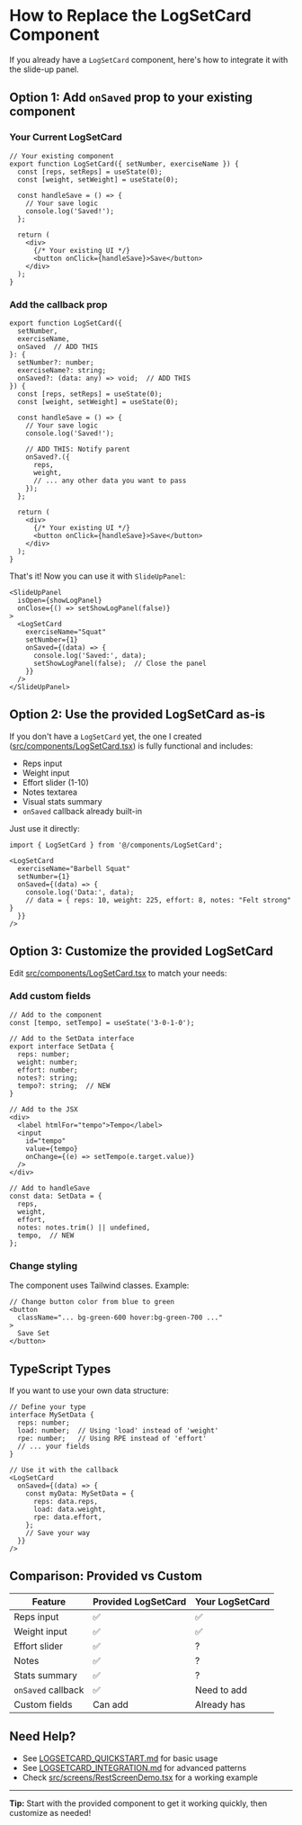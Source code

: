 # How to Replace the LogSetCard Component

If you already have a `LogSetCard` component, here's how to integrate it with the slide-up panel.

## Option 1: Add `onSaved` prop to your existing component

### Your Current LogSetCard

```tsx
// Your existing component
export function LogSetCard({ setNumber, exerciseName }) {
  const [reps, setReps] = useState(0);
  const [weight, setWeight] = useState(0);

  const handleSave = () => {
    // Your save logic
    console.log('Saved!');
  };

  return (
    <div>
      {/* Your existing UI */}
      <button onClick={handleSave}>Save</button>
    </div>
  );
}
```

### Add the callback prop

```tsx
export function LogSetCard({
  setNumber,
  exerciseName,
  onSaved  // ADD THIS
}: {
  setNumber?: number;
  exerciseName?: string;
  onSaved?: (data: any) => void;  // ADD THIS
}) {
  const [reps, setReps] = useState(0);
  const [weight, setWeight] = useState(0);

  const handleSave = () => {
    // Your save logic
    console.log('Saved!');

    // ADD THIS: Notify parent
    onSaved?.({
      reps,
      weight,
      // ... any other data you want to pass
    });
  };

  return (
    <div>
      {/* Your existing UI */}
      <button onClick={handleSave}>Save</button>
    </div>
  );
}
```

That's it! Now you can use it with `SlideUpPanel`:

```tsx
<SlideUpPanel
  isOpen={showLogPanel}
  onClose={() => setShowLogPanel(false)}
>
  <LogSetCard
    exerciseName="Squat"
    setNumber={1}
    onSaved={(data) => {
      console.log('Saved:', data);
      setShowLogPanel(false);  // Close the panel
    }}
  />
</SlideUpPanel>
```

## Option 2: Use the provided LogSetCard as-is

If you don't have a `LogSetCard` yet, the one I created ([src/components/LogSetCard.tsx](src/components/LogSetCard.tsx)) is fully functional and includes:

- Reps input
- Weight input
- Effort slider (1-10)
- Notes textarea
- Visual stats summary
- `onSaved` callback already built-in

Just use it directly:

```tsx
import { LogSetCard } from '@/components/LogSetCard';

<LogSetCard
  exerciseName="Barbell Squat"
  setNumber={1}
  onSaved={(data) => {
    console.log('Data:', data);
    // data = { reps: 10, weight: 225, effort: 8, notes: "Felt strong" }
  }}
/>
```

## Option 3: Customize the provided LogSetCard

Edit [src/components/LogSetCard.tsx](src/components/LogSetCard.tsx) to match your needs:

### Add custom fields

```tsx
// Add to the component
const [tempo, setTempo] = useState('3-0-1-0');

// Add to the SetData interface
export interface SetData {
  reps: number;
  weight: number;
  effort: number;
  notes?: string;
  tempo?: string;  // NEW
}

// Add to the JSX
<div>
  <label htmlFor="tempo">Tempo</label>
  <input
    id="tempo"
    value={tempo}
    onChange={(e) => setTempo(e.target.value)}
  />
</div>

// Add to handleSave
const data: SetData = {
  reps,
  weight,
  effort,
  notes: notes.trim() || undefined,
  tempo,  // NEW
};
```

### Change styling

The component uses Tailwind classes. Example:

```tsx
// Change button color from blue to green
<button
  className="... bg-green-600 hover:bg-green-700 ..."
>
  Save Set
</button>
```

## TypeScript Types

If you want to use your own data structure:

```tsx
// Define your type
interface MySetData {
  reps: number;
  load: number;  // Using 'load' instead of 'weight'
  rpe: number;   // Using RPE instead of 'effort'
  // ... your fields
}

// Use it with the callback
<LogSetCard
  onSaved={(data) => {
    const myData: MySetData = {
      reps: data.reps,
      load: data.weight,
      rpe: data.effort,
    };
    // Save your way
  }}
/>
```

## Comparison: Provided vs Custom

| Feature | Provided LogSetCard | Your LogSetCard |
|---------|-------------------|-----------------|
| Reps input | ✅ | ✅ |
| Weight input | ✅ | ✅ |
| Effort slider | ✅ | ? |
| Notes | ✅ | ? |
| Stats summary | ✅ | ? |
| `onSaved` callback | ✅ | Need to add |
| Custom fields | Can add | Already has |

## Need Help?

- See [LOGSETCARD_QUICKSTART.md](LOGSETCARD_QUICKSTART.md) for basic usage
- See [LOGSETCARD_INTEGRATION.md](LOGSETCARD_INTEGRATION.md) for advanced patterns
- Check [src/screens/RestScreenDemo.tsx](src/screens/RestScreenDemo.tsx) for a working example

---

**Tip:** Start with the provided component to get it working quickly, then customize as needed!
